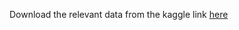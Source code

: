 Download the relevant data from the kaggle link [here](https://www.kaggle.com/datasets/keerthan27/data-for-predicting-financial-markets)